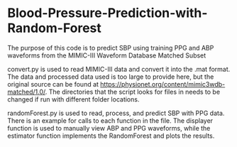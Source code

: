 # Blood-Pressure-Prediction-with-Random-Forest

The purpose of this code is to predict SBP using training PPG and ABP waveforms from the MIMIC-III Waveform Database Matched Subset

convert.py is used to read MIMIC-III data and convert it into the .mat format. The data and processed data used is too large to provide here, but the original source can be found at https://physionet.org/content/mimic3wdb-matched/1.0/. The directories that the script looks for files in needs to be changed if run with different folder locations.

randomForest.py is used to read, process, and predict SBP with PPG data. There is an example for calls to each function in the file. The displayer function is used to manually view ABP and PPG waveforms, while the estimator function implements the RandomForest and plots the results.
